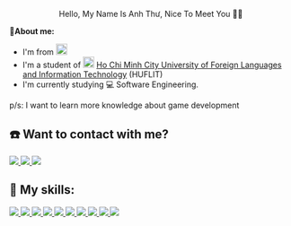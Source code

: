 <p align="center">Hello, My Name Is Anh Thư, Nice To Meet You 💙🐢</p>

<b>📝About me:</b>
- I'm from <img src="https://img.icons8.com/external-vitaliy-gorbachev-flat-vitaly-gorbachev/58/null/external-vietnam-flags-vitaliy-gorbachev-flat-vitaly-gorbachev.png" style="width:20px; height:20px;">
- I'm a student of <img src="https://img.icons8.com/fluency/48/null/school-building.png" style="width:20px; height:20px;" alt="school"> [Ho Chi Minh City University of Foreign Languages and Information Technology](https://huflit.edu.vn) (HUFLIT)
- I'm currently studying 💻 Software Engineering.
<p> p/s: I want to learn more knowledge about game development <p>

<h2>☎️ Want to contact with me?</h2>
<div>
  <a href="https://www.facebook.com/vuong.tran.2001/">
    <img src="https://img.icons8.com/color/48/null/facebook-new.png">
  </a>
  <a href="https://github.com/VuongTranKameru">
    <img src="https://img.icons8.com/fluency/48/null/github.png">
  </a>
  <a href="mailto:0918051090t@gmail.com">
    <img src="https://img.icons8.com/fluency/48/null/gmail.png">
  </a>
</div>

<h2>🏃 My skills:</h2>
<div>
  <a href="https://visualstudio.microsoft.com">
    <img src="https://img.icons8.com/fluency/48/null/visual-studio.png"/>
  </a>
  <a href="https://visualstudio.microsoft.com">
    <img src="https://img.icons8.com/fluency/48/null/visual-studio-code-2019.png"/>
  </a>
  <a href="https://www.microsoft.com/en-us/sql-server/sql-server-downloads">
    <img src="https://img.icons8.com/color/48/null/microsoft-sql-server.png"/>
  </a>
  <a href="https://trello.com">
    <img src="https://img.icons8.com/color/48/null/trello.png"/>
  </a>
  <a href="https://www.adobe.com/">
    <img src="https://img.icons8.com/color/48/null/adobe-photoshop--v1.png"/>
  </a>
  <a href="https://www.adobe.com/">
    <img src="https://img.icons8.com/color/48/null/adobe-xd--v1.png"/>
  </a>
  <a href="https://wikipedia.org/wiki/HTML">
    <img src="https://img.icons8.com/color/48/null/html-5--v1.png"/>
  </a>
  <a href="https://wikipedia.org/wiki/CSS">
    <img src="https://img.icons8.com/fluency/48/null/css3.png"/>
  </a>
  <a href="https://getbootstrap.com">
    <img src="https://img.icons8.com/color/48/null/bootstrap.png"/>
  </a>
  <a href="https://reactjs.org">
    <img src="https://img.icons8.com/color/48/null/react-native.png"/>
  </a>
</div>
